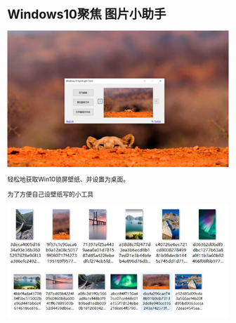 # Windows10聚焦 图片小助手

![](https://github.com/Yoorkin/Win10-SpotLight-Tool/blob/master/img/demo.jpg)

轻松地获取Win10锁屏壁纸、并设置为桌面。

为了方便自己设壁纸写的小工具

![](https://github.com/Yoorkin/Win10-SpotLight-Tool/blob/master/img/demo2.jpg)
![](https://github.com/Yoorkin/Win10-SpotLight-Tool/blob/master/img/demo3.jpg)
